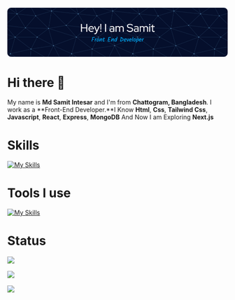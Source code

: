 ![Header](./image/github_banner.png)

# Hi there 👋


My name is **Md Samit Intesar** and I'm from **Chattogram, Bangladesh**. I work as a **Front-End Developer.**I Know **Html**, **Css**, **Tailwind Css**, **Javascript**, **React**, **Express**, **MongoDB** And Now I am Exploring **Next.js**


# Skills

[![My Skills](https://skillicons.dev/icons?i=html,css,tailwind,js,react,express,mongodb)](https://skillicons.dev)


# Tools I use

[![My Skills](https://skillicons.dev/icons?i=vscode,figma)](https://skillicons.dev)

# Status


![](http://github-profile-summary-cards.vercel.app/api/cards/profile-details?username=Saadsamit&theme=algolia)

![](http://github-profile-summary-cards.vercel.app/api/cards/most-commit-language?username=Saadsamit&theme=algolia)

![](http://github-profile-summary-cards.vercel.app/api/cards/stats?username=Saadsamit&theme=algolia)

